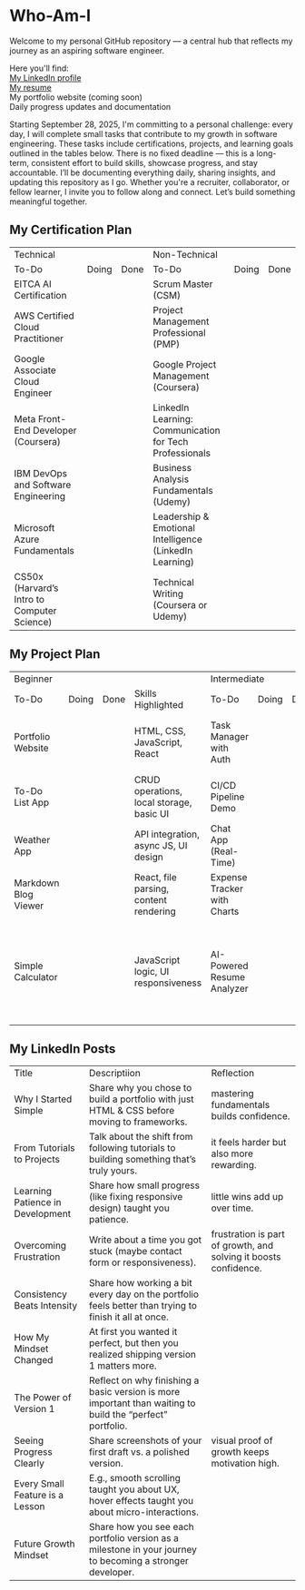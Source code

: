 # Who-Am-I
Welcome to my personal GitHub repository — a central hub that reflects my journey as an aspiring software engineer.

Here you'll find:<br>
<a href="https://www.linkedin.com/in/elias-francis/">My LinkedIn profile</a><br>
<a href="https://drive.google.com/file/d/1RSS7-I-s8oYUfDYlHkbbaJQo1sqErVdG/view?usp=drive_link">My resume</a><br>
My portfolio website (coming soon)<br>
Daily progress updates and documentation

Starting September 28, 2025, I'm committing to a personal challenge: every day, I will complete small tasks that contribute to my growth in software engineering. These tasks include certifications, projects, and learning goals outlined in the tables below.
There is no fixed deadline — this is a long-term, consistent effort to build skills, showcase progress, and stay accountable. I’ll be documenting everything daily, sharing insights, and updating this repository as I go.
Whether you're a recruiter, collaborator, or fellow learner, I invite you to follow along and connect. Let’s build something meaningful together.

<h2>My Certification Plan</h2>
<table>
  <tr><td colspan=3>Technical</td><td colspan=3>Non-Technical</td></tr>
  <tr>
    <td>To-Do</td>
    <td>Doing</td>
    <td>Done</td>
    <td>To-Do</td>
    <td>Doing</td>
    <td>Done</td>
  </tr>
  <tr>
    <td>EITCA AI Certification</td>
    <td></td>
    <td></td>
    <td>Scrum Master (CSM)</td><td></td><td></td>
  </tr>
  <tr>
    <td>AWS Certified Cloud Practitioner</td>
    <td></td>
    <td></td>
    <td>Project Management Professional (PMP)</td><td></td><td></td>
  </tr>
  <tr>
    <td>Google Associate Cloud Engineer</td>
    <td></td>
    <td></td>
    <td>Google Project Management (Coursera)</td><td></td><td></td>
  </tr>
  <tr>
    <td>Meta Front-End Developer (Coursera)</td>
    <td></td>
    <td></td>
    <td>LinkedIn Learning: Communication for Tech Professionals</td><td></td><td></td>
  </tr>
  <tr>
    <td>IBM DevOps and Software Engineering</td>
    <td></td>
    <td></td>
    <td>Business Analysis Fundamentals (Udemy)</td><td></td><td></td>
  </tr>
  <tr>
    <td>Microsoft Azure Fundamentals</td>
    <td></td>
    <td></td>
    <td>Leadership & Emotional Intelligence (LinkedIn Learning)</td><td></td><td></td>
  </tr>
  <tr>
    <td>CS50x (Harvard’s Intro to Computer Science)</td>
    <td></td>
    <td></td>
    <td>Technical Writing (Coursera or Udemy)</td><td></td><td></td>
  </tr>
</table>

<h2>My Project Plan</h2>
<table>
  <tr><td colspan=4>Beginner</td><td colspan=4>Intermediate</td><td colspan=4>Advanced</td></tr>
  <tr>
    <td>To-Do</td>
    <td>Doing</td>
    <td>Done</td>
    <td>Skills Highlighted</td>
    <td>To-Do</td>
    <td>Doing</td>
    <td>Done</td>
    <td>Skills Highlighted</td>
    <td>To-Do</td>
    <td>Doing</td>
    <td>Done</td>
    <td>Skills Highlighted</td>
  </tr>
  <tr>
    <td>Portfolio Website</td><td></td><td></td><td>HTML, CSS, JavaScript, React</td>
    <td>Task Manager with Auth</td><td></td><td></td><td>Full-stack (React + Node/Laravel), JWT, REST APIs</td>
    <td>Multi-Tenant SaaS Dashboard</td><td></td><td></td><td>Full-stack architecture, role-based access, deployment</td>
  </tr>
  <tr>
    <td>To-Do List App</td><td></td><td></td><td>CRUD operations, local storage, basic UI</td>
    <td>CI/CD Pipeline Demo</td><td></td><td></td><td>GitHub Actions, AWS or Azure, Docker</td>
    <td>AI Chatbot with Context Memory</td><td></td><td></td><td>NLP, Transformers, LangChain or RAG models</td>
  </tr>
  <tr>
    <td>Weather App</td><td></td><td></td><td>API integration, async JS, UI design</td>
    <td>Chat App (Real-Time)</td><td></td><td></td><td>WebSockets, Firebase or Socket.io</td>
    <td>Cloud-Based File Storage System</td><td></td><td></td><td>AWS S3, Lambda, DynamoDB, IAM</td>
  </tr>
  <tr>
    <td>Markdown Blog Viewer</td><td></td><td></td><td>React, file parsing, content rendering</td>
    <td>Expense Tracker with Charts</td><td></td><td></td><td>React, Chart.js, backend storage</td>
    <td>DevOps Monitoring Dashboard</td><td></td><td></td><td>Prometheus, Grafana, Docker, Kubernetes</td>
  </tr>
  <tr>
    <td>Simple Calculator</td><td></td><td></td><td>JavaScript logic, UI responsiveness</td>
    <td>AI-Powered Resume Analyzer</td><td></td><td></td><td>Python, NLP, Streamlit or Flask</td>
    <td>Machine Learning Model Deployment</td><td></td><td></td><td>Train model (e.g., fraud detection), deploy via FastAPI + AWS SageMaker or GCP Vertex AI</td>
  </tr>
</table>

<h2>My LinkedIn Posts</h2>
<table>
  <tr>
    <td>Title</td><td>Descriptiion</td><td>Reflection</td>
  </tr>
  <tr>
    <td>Why I Started Simple</td>
    <td>Share why you chose to build a portfolio with just HTML & CSS before moving to frameworks.</td>
    <td>mastering fundamentals builds confidence.</td>
  </tr>
  <tr>
    <td>From Tutorials to Projects</td>
    <td>Talk about the shift from following tutorials to building something that’s truly yours.</td>
    <td>it feels harder but also more rewarding.</td>
  </tr>
  <tr>
    <td>Learning Patience in Development</td>
    <td>Share how small progress (like fixing responsive design) taught you patience.</td>
    <td>little wins add up over time.</td>
  </tr>
  <tr>
    <td>Overcoming Frustration</td>
    <td>Write about a time you got stuck (maybe contact form or responsiveness).</td>
    <td>frustration is part of growth, and solving it boosts confidence.</td>
  </tr>
  <tr>
    <td>Consistency Beats Intensity</td>
    <td>Share how working a bit every day on the portfolio feels better than trying to finish it all at once.</td>
    <td></td>
  </tr>
  <tr>
    <td>How My Mindset Changed</td>
    <td>At first you wanted it perfect, but then you realized shipping version 1 matters more.</td>
    <td></td>
  </tr>
  <tr>
    <td>The Power of Version 1</td>
    <td>Reflect on why finishing a basic version is more important than waiting to build the “perfect” portfolio.</td>
    <td></td>
  </tr>
  <tr>
    <td>Seeing Progress Clearly</td>
    <td>Share screenshots of your first draft vs. a polished version.</td>
    <td>visual proof of growth keeps motivation high.</td>
  </tr>
  <tr>
    <td>Every Small Feature is a Lesson</td>
    <td>E.g., smooth scrolling taught you about UX, hover effects taught you about micro-interactions.</td>
    <td></td>
  </tr>
  <tr>
    <td>Future Growth Mindset</td>
    <td>Share how you see each portfolio version as a milestone in your journey to becoming a stronger developer.</td>
    <td></td>
  </tr>
</table>
